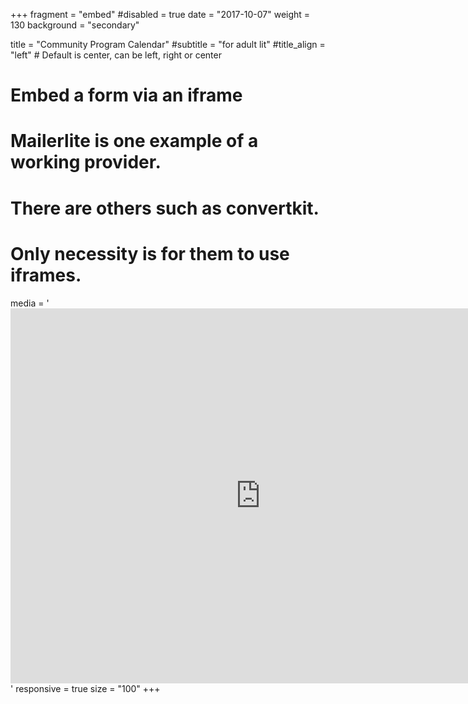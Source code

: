+++
fragment = "embed"
#disabled = true
date = "2017-10-07"
weight = 130
background = "secondary"

title = "Community Program Calendar"
#subtitle = "for adult lit"
#title_align = "left" # Default is center, can be left, right or center

# Embed a form via an iframe
# Mailerlite is one example of a working provider.
# There are others such as convertkit.
# Only necessity is for them to use iframes.
media = '<iframe src="https://calendar.google.com/calendar/embed?height=600&amp;wkst=1&amp;bgcolor=%235bcbf5&amp;ctz=America%2FToronto&amp;src=Y183YWgwZXVndDVscmhjNmlmNHFyOGUzbGVkMEBncm91cC5jYWxlbmRhci5nb29nbGUuY29t&amp;src=Y19hajR0bzZxZWtwMDBxdTk5YzRmYTlmYTBla0Bncm91cC5jYWxlbmRhci5nb29nbGUuY29t&amp;src=Y18wc21iYnNsbGdwMzAwc2YyYnA1aWl0dG41OEBncm91cC5jYWxlbmRhci5nb29nbGUuY29t&amp;src=Y19ubm9pYXIzZjZqOXYwbHU3ZmhnYXZjZzE2c0Bncm91cC5jYWxlbmRhci5nb29nbGUuY29t&amp;src=Y19wb2QxOTd0bXF2cjZxNDBkZHE2Y2tzdG1kNEBncm91cC5jYWxlbmRhci5nb29nbGUuY29t&amp;src=Y19nMDllaWRnNDU0YmdvbTdqNmpqajVqYTZsY0Bncm91cC5jYWxlbmRhci5nb29nbGUuY29t&amp;src=Y19jczlmOW01dnY0MzljNXZnaG0xcWJmbjlsOEBncm91cC5jYWxlbmRhci5nb29nbGUuY29t&amp;src=Y180cW9rMXI5a2hnbnViOGUxMTZqYThlNHNpZ0Bncm91cC5jYWxlbmRhci5nb29nbGUuY29t&amp;src=Y192ZTFqYWJxbTgxaHRkc3NtbXVvam5wa2V1a0Bncm91cC5jYWxlbmRhci5nb29nbGUuY29t&amp;src=Y190aTFmaGkxZTZzamNzNjB2cm51aW5zdXJtb0Bncm91cC5jYWxlbmRhci5nb29nbGUuY29t&amp;src=Y183dGxmNDBjM3F1ajMwNXNpZm5vM2x1YzVqNEBncm91cC5jYWxlbmRhci5nb29nbGUuY29t&amp;src=Y19kNzFyMzhpdHAzZmlpOG1vN2tuZ21oZ282OEBncm91cC5jYWxlbmRhci5nb29nbGUuY29t&amp;src=Y19jOGgxYzYxMzExZ2w0NzFocmNlMjRwYWo4MEBncm91cC5jYWxlbmRhci5nb29nbGUuY29t&amp;src=Y180MG4xc2FzdHNiZjMwM3RqdDA3a201dTQxNEBncm91cC5jYWxlbmRhci5nb29nbGUuY29t&amp;src=Y19idmU4MW1sYTE2N3R1ZGpraTg3dDVsNGVja0Bncm91cC5jYWxlbmRhci5nb29nbGUuY29t&amp;src=Y19jbWtydGkybDdtMDBlMWNqazlldHBhMThxMEBncm91cC5jYWxlbmRhci5nb29nbGUuY29t&amp;src=Y19vNm9yNmluc2Y2MjhpcnFocmc5YWhycnE2a0Bncm91cC5jYWxlbmRhci5nb29nbGUuY29t&amp;src=Y19hMDBhYTA1cnE2aWlnZWZzdDFvYnFmZTY0c0Bncm91cC5jYWxlbmRhci5nb29nbGUuY29t&amp;src=Y19iMTZwbTFkMXU3b2pxYzFsNW5zY2g3YWpoa0Bncm91cC5jYWxlbmRhci5nb29nbGUuY29t&amp;src=Y18ya2NvZjFzbW0xZWlibTAyZjM5MjdvbTRoZ0Bncm91cC5jYWxlbmRhci5nb29nbGUuY29t&amp;src=Y18wcDhwNGt0bDZlamxqMHZsdWZoazNrZ2ZwOEBncm91cC5jYWxlbmRhci5nb29nbGUuY29t&amp;src=Y192aTB0YW8xam84NzRxaXFrYTk2cXQ2ZHRrZ0Bncm91cC5jYWxlbmRhci5nb29nbGUuY29t&amp;src=Y183NGh1Nm0xcWQ2NDMyYjdiYXZkZHEwaGZxb0Bncm91cC5jYWxlbmRhci5nb29nbGUuY29t&amp;color=%23bcc5cc&amp;color=%2366cc00&amp;color=%23b3b3c8&amp;color=%237da9b8&amp;color=%23549ebc&amp;color=%230099cc&amp;color=%238297b2&amp;color=%2303a403&amp;color=%23228b22&amp;color=%230067cc&amp;color=%232f62be&amp;color=%234682b4&amp;color=%233d2ca4&amp;color=%23008000&amp;color=%230e37b4&amp;color=%237ccc00&amp;color=%2300c87b&amp;color=%230000cc&amp;color=%2362c962&amp;color=%232e8b57&amp;color=%236b8e23&amp;color=%23000080&amp;color=%23000080&amp;showTitle=0&amp;showPrint=0&amp;showTabs=0&amp;showTz=0&amp;title=Program%20Calendars%20ES%20and%20LBS" style="border-width:0" width="800" height="600" frameborder="0" scrolling="no"></iframe>'
responsive = true 
size = "100"
+++

